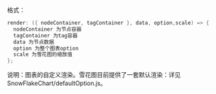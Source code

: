 格式：

```d
render: ({ nodeContainer, tagContainer }, data, option,scale) => {
  nodeContainer 为节点容器
  tagContainer 为tag容器
  data 为节点数据
  option 为整个图表option
  scale 为雪花图的缩放值
};
```

说明：图表的自定义渲染。雪花图目前提供了一套默认渲染：详见SnowFlakeChart/defaultOption.js。
